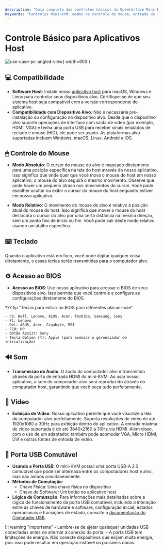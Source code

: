 ```yaml
---
description: "Guia completo dos controles básicos do Openterface Mini-KVM: modos de mouse, entrada de teclado, acesso ao BIOS, suporte de áudio/vídeo e comutação USB. Compatível com múltiplos sistemas operacionais e dispositivos, suportando entrada de vídeo até 4K@30Hz."
keywords: "Controles Mini-KVM, modos de controle do mouse, entrada de teclado, acesso ao BIOS, transmissão de áudio, exibição de vídeo, comutação USB, compatibilidade de dispositivos, configuração KVM, controle de hardware, suporte 4K, sinais HID, controle de dispositivo alvo, software host, entrada HDMI"
---
```


# Controle Básico para Aplicativos Host

![use-case-pc-angled-view](/images/product/use-case-pc-angled-view.jpg){ width=600 }

## 💻 Compatibilidade

- **Software Host**: Instale nosso [aplicativo host](/app) para macOS, Windows e Linux para controlar seus dispositivos alvo. Certifique-se de que seu sistema host seja compatível com a versão correspondente do aplicativo.
- **Compatibilidade com Dispositivo Alvo**: Não é necessária pré-instalação ou configuração no dispositivo alvo. Desde que o dispositivo alvo suporte operações de interface com saída de vídeo (por exemplo, HDMI, VGA) e tenha uma porta USB para receber sinais emulados de teclado e mouse (HID), ele pode ser usado. As plataformas alvo suportadas incluem Windows, macOS, Linux, Android e iOS.

## 🖱 Controle do Mouse

- **Modo Absoluto**: O cursor do mouse do alvo é mapeado diretamente para uma posição específica na tela do host através do nosso aplicativo. Isso significa que onde quer que você mova o mouse do host em nosso aplicativo, o mouse do alvo seguirá o mesmo movimento. Observe que pode haver um pequeno atraso nos movimentos do cursor. Você pode escolher ocultar ou exibir o cursor do mouse do host enquanto estiver em nosso aplicativo.

- **Modo Relativo**: O movimento do mouse do alvo é relativo à posição atual do mouse do host. Isso significa que mover o mouse do host deslocará o cursor do alvo por uma certa distância na mesma direção, sem um ponto fixo de início ou fim. Você pode sair deste modo relativo usando um atalho específico.

## ⌨️ Teclado

Quando o aplicativo está em foco, você pode digitar qualquer coisa diretamente, e essas teclas serão transmitidas para o computador alvo.

## ⚙️ Acesso ao BIOS

- **Acesso ao BIOS**: Use nosso aplicativo para acessar o BIOS de seus dispositivos alvo. Isso permite que você controle e configure as configurações diretamente do BIOS.

??? tip "Teclas para entrar no BIOS para diferentes placas-mãe"

    - F2: Dell, Lenovo, ASUS, Acer, Toshiba, Samsung, Sony
    - F1: Lenovo
    - Del: ASUS, Acer, Gigabyte, MSI
    - F10: HP
    - Botão Assist: Sony
    - Tecla Option (⌥): Apple (para acessar o gerenciador de inicialização)

## 🔊 Som

- **Transmissão de Áudio**: O áudio do computador alvo é transmitido através da porta de entrada HDMI do mini-KVM. Ao usar nosso aplicativo, o som do computador alvo será reproduzido através do computador host, garantindo que você ouça tudo perfeitamente.

## 🎥 Vídeo

- **Exibição de Vídeo**: Nosso aplicativo permite que você visualize a tela do computador alvo perfeitamente. Suporta resoluções de vídeo de até 1920x1080 a 30Hz para exibição dentro do aplicativo. A entrada máxima de vídeo suportada é de até 3840x2160 a 30Hz via HDMI. Além disso, com o uso de um adaptador, também pode acomodar VGA, Micro HDMI, DVI e outras fontes de entrada de vídeo.

## 🔄 Porta USB Comutável

- **Usando a Porta USB**: O mini-KVM possui uma porta USB-A 2.0 comutável que pode ser alternada entre os computadores host e alvo, mas não ambos simultaneamente.
- **Métodos de Comutação**: 
    - Chave Física: Uma chave física no dispositivo
    - Chave de Software: Um botão no aplicativo host
- **Lógica de Comutação**: Para informações mais detalhadas sobre a lógica de funcionamento da porta USB comutável, incluindo a interação entre as chaves de hardware e software, configuração inicial, estados operacionais e transições de estado, consulte a [documentação do Comutador USB](/usb-switch).

!!! warning "Importante"
    - Lembre-se de ejetar quaisquer unidades USB conectadas antes de alternar a conexão da porta.
    - A porta USB tem limitações de energia. Não conecte dispositivos que exijam muita energia, pois isso pode resultar em operação instável ou possíveis danos.
